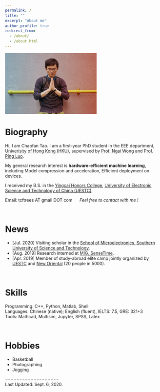 ```yaml
---
permalink: /
title: ""
excerpt: "About me"
author_profile: true
redirect_from: 
  - /about/
  - /about.html
---
```


<img src="../images/cftao.jpg" width="300" height="200"/>


# Biography
Hi, I am Chaofan Tao. I am a first-year PhD student in the EEE department, [Univerisity of Hong Kong (HKU)](https://www.hku.hk/), supervised by [Prof. Ngai Wong](https://www.eee.hku.hk/~nwong/) and [Prof. Ping Luo](http://luoping.me/). 

My general research interest is __hardware-efficient machine learning__, including Model compression and acceleration, Efficient deployment on devices.

I received my B.S. in the [Yingcai Honors College](http://www.yingcai.uestc.edu.cn/), [University of Electronic Science and Technology of China (UESTC)](https://www.uestc.edu.cn/).

Email: tcftrees AT gmail DOT com 
&nbsp;&nbsp;&nbsp;&nbsp;
*Feel free to contact with me !*

<br>



# News
* [Jul. 2020] Visiting scholar in the [School of Microelectronics, Southern University of Science and Technology](https://sme.sustech.edu.cn/).
* [Aug. 2019] Research interned at [MIG, SenseTime](https://www.sensetime.com/en/).
* [Apr. 2019] Member of study-abroad elite camp jointly organized by [UESTC](https://www.uestc.edu.cn/) and [New Oriental](http://www.neworiental.org/english/) (20 people in 5000).

 
 
<br>


# Skills
Programming: C++, Python, Matlab, Shell  
Languages: Chinese (native); English (fluent), IELTS: 7.5, GRE: 321+3  
Tools: Mathcad, Multisim, Jupyter, SPSS, Latex  

<br>


# Hobbies
- Basketball
- Photographing
- Jogging


===================  
Last Updated: Sept. 6, 2020.

<br>
<br>
<br>
